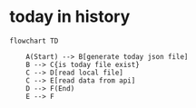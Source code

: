 # today in history

```mermaid
flowchart TD

    A(Start) --> B[generate today json file]
    B --> C{is today file exist}
    C --> D[read local file]
    C --> E[read data from api]
    D --> F(End)
    E --> F
```